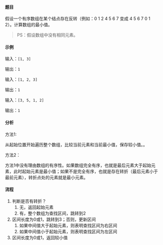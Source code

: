 #### 题目

假设一个有序数组在某个结点存在反转（例如：0 1 2 4 5 6 7 变成 4 5 6 7 0 1 2）。计算数组的最小值。

> PS：假设数组中没有相同元素。


#### 示例

输入：`[1, 3]`

输出：`1`

输入：`[1, 2, 3]`

输出：`1`

输入：`[3, 5, 1, 2]`

输出：`1`


#### 分析

方法1:

从起始位置开始遍历整个数组，比较当前元素和当前最小值，保存较小值。。

方法2：

方法1中没有理由数组的有序性。如果数组完全有序，也就是最后元素大于起始元素，此时起始元素是最小值；如果不是完全有序，也就是存在转折（最后元素小于最前元素），转折点处的元素就是最小元素。

#### 流程

1. 判断是否有转折？
    1. 无，返回起始元素
    2. 有，整个数组为查找区间，跳转到2
2. 区间长度为0或1，跳转到3；否则，更新区间
    1. 如果中间值大于起始元素，则表明查找区间为右区间
    2. 如果中间值小于起始元素，则表明查找区间为左区间
3. 区间长度为0或1，返回较小值



